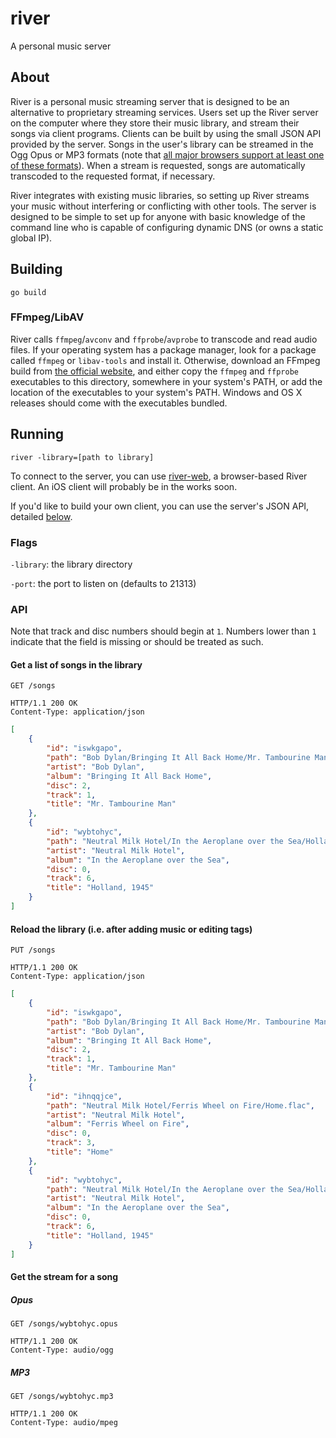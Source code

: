 river
=====

A personal music server

About
-----

River is a personal music streaming server that is designed to be an alternative
to proprietary streaming services. Users set up the River server on the computer
where they store their music library, and stream their songs via client
programs. Clients can be built by using the small JSON API provided by the
server. Songs in the user's library can be streamed in the Ogg Opus or MP3
formats (note that [all major browsers support at least one of these
formats](https://en.wikipedia.org/wiki/HTML5_Audio#Supported_browsers_2)).
When a stream is requested, songs are automatically transcoded to the requested
format, if necessary.

River integrates with existing music libraries, so setting up River streams your
music without interfering or conflicting with other tools. The server is
designed to be simple to set up for anyone with basic knowledge of the command
line who is capable of configuring dynamic DNS (or owns a static global IP).

Building
--------

    go build

### FFmpeg/LibAV

River calls `ffmpeg`/`avconv` and `ffprobe`/`avprobe` to transcode and read
audio files. If your operating system has a package manager, look for a package
called `ffmpeg` or `libav-tools` and install it. Otherwise, download an FFmpeg
build from [the official website](https://www.ffmpeg.org/download.html), and
either copy the `ffmpeg` and `ffprobe` executables to this directory, somewhere
in your system's PATH, or add the location of the executables to your system's
PATH. Windows and OS X releases should come with the executables bundled.

Running
-------

    river -library=[path to library]

To connect to the server, you can use
[river-web](https://github.com/wwalexander/river-web), a browser-based
River client. An iOS client will probably be in the works soon.

If you'd like to build your own client, you can use the server's JSON API,
detailed [below](#api).

### Flags

`-library`: the library directory

`-port`: the port to listen on (defaults to 21313)

### API

Note that track and disc numbers should begin at `1`. Numbers lower than
`1` indicate that the field is missing or should be treated as such.

#### Get a list of songs in the library

    GET /songs

```http
HTTP/1.1 200 OK
Content-Type: application/json
```

```json
[
	{
		"id": "iswkgapo",
		"path": "Bob Dylan/Bringing It All Back Home/Mr. Tambourine Man.flac",
		"artist": "Bob Dylan",
		"album": "Bringing It All Back Home",
		"disc": 2,
		"track": 1,
		"title": "Mr. Tambourine Man"
	},
	{
		"id": "wybtohyc",
		"path": "Neutral Milk Hotel/In the Aeroplane over the Sea/Holland, 1945.flac",
		"artist": "Neutral Milk Hotel",
		"album": "In the Aeroplane over the Sea",
		"disc": 0,
		"track": 6,
		"title": "Holland, 1945"
	}
]
```

#### Reload the library (i.e. after adding music or editing tags)

    PUT /songs

```http
HTTP/1.1 200 OK
Content-Type: application/json
```

```json
[
	{
		"id": "iswkgapo",
		"path": "Bob Dylan/Bringing It All Back Home/Mr. Tambourine Man.flac",
		"artist": "Bob Dylan",
		"album": "Bringing It All Back Home",
		"disc": 2,
		"track": 1,
		"title": "Mr. Tambourine Man"
	},
	{
		"id": "ihnqqjce",
		"path": "Neutral Milk Hotel/Ferris Wheel on Fire/Home.flac",
		"artist": "Neutral Milk Hotel",
		"album": "Ferris Wheel on Fire",
		"disc": 0,
		"track": 3,
		"title": "Home"
	},
	{
		"id": "wybtohyc",
		"path": "Neutral Milk Hotel/In the Aeroplane over the Sea/Holland, 1945.flac",
		"artist": "Neutral Milk Hotel",
		"album": "In the Aeroplane over the Sea",
		"disc": 0,
		"track": 6,
		"title": "Holland, 1945"
	}
]
```

#### Get the stream for a song

##### Opus

    GET /songs/wybtohyc.opus

```http
HTTP/1.1 200 OK
Content-Type: audio/ogg
```

##### MP3

    GET /songs/wybtohyc.mp3

```http
HTTP/1.1 200 OK
Content-Type: audio/mpeg
```
